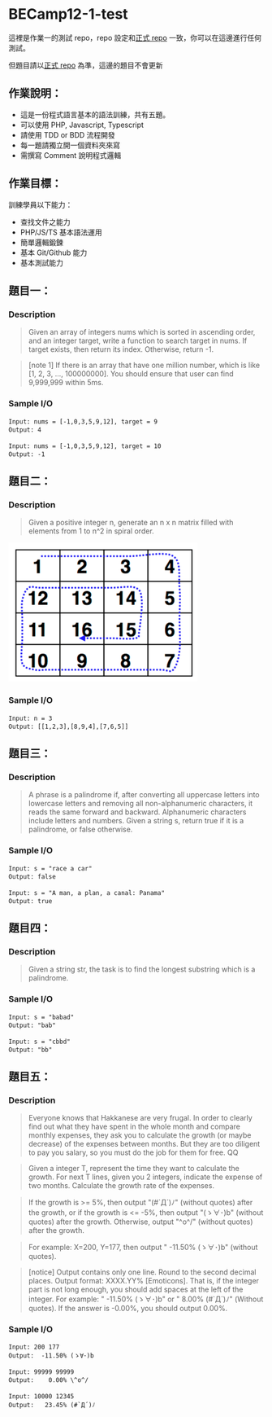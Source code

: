 # BECamp12-1-test

這裡是作業一的測試 repo，repo 設定和[正式 repo](https://github.com/Goodidea-backend-camp/BECamp12-1-formal) 一致，你可以在這邊進行任何測試。

但題目請以[正式 repo](https://github.com/Goodidea-backend-camp/BECamp12-1-formal) 為準，這邊的題目不會更新

## 作業說明：
- 這是一份程式語言基本的語法訓練，共有五題。
- 可以使用 PHP, Javascript, Typescript
- 請使用 TDD or BDD 流程開發
- 每一題請獨立開一個資料夾來寫
- 需撰寫 Comment 說明程式邏輯


## 作業目標：

訓練學員以下能力：
- 查找文件之能力
- PHP/JS/TS 基本語法運用
- 簡單邏輯鍛鍊
- 基本 Git/Github 能力
- 基本測試能力


## 題目一：
### Description
> Given an array of integers nums which is sorted in ascending order, and an integer target, write a function to search target in nums. If target exists, then return its index. Otherwise, return -1.

> [note 1] If there is an array that have one million number, which is like [1, 2, 3, ..., 100000000]. You should ensure that user can find 9,999,999 within 5ms.

### Sample I/O
```
Input: nums = [-1,0,3,5,9,12], target = 9
Output: 4

Input: nums = [-1,0,3,5,9,12], target = 10
Output: -1
```

## 題目二：
### Description
> Given a positive integer n, generate an n x n matrix filled with elements from 1 to n^2 in spiral order.

![Alt text](image-1.png)

### Sample I/O
```
Input: n = 3
Output: [[1,2,3],[8,9,4],[7,6,5]]
```

## 題目三：
### Description
> A phrase is a palindrome if, after converting all uppercase letters into lowercase letters and removing all non-alphanumeric characters, it reads the same forward and backward. Alphanumeric characters include letters and numbers.
Given a string s, return true if it is a palindrome, or false otherwise.

### Sample I/O
```
Input: s = "race a car"
Output: false

Input: s = "A man, a plan, a canal: Panama"
Output: true
```

## 題目四：
### Description
> Given a string str, the task is to find the longest substring which is a palindrome.


### Sample I/O
```
Input: s = "babad"
Output: "bab"

Input: s = "cbbd"
Output: "bb"
```

## 題目五：
### Description
> Everyone knows that Hakkanese are very frugal.
In order to clearly find out what they have spent in the whole month and compare monthly expenses,
they ask you to calculate the growth (or maybe decrease) of the expenses between months.
But they are too diligent to pay you salary,
so you must do the job for them for free. QQ

> Given a integer T, represent the time they want to calculate the growth.
For next T lines, given you 2 integers, indicate the expense of two months.
Calculate the growth rate of the expenses.

> If the growth is >= 5%, then output "(#`Д´)ﾉ" (without quotes) after the growth,
or if the growth is <= -5%, then output "(ゝ∀･)b" (without quotes) after the growth.
Otherwise, output "\^o^/" (without quotes) after the growth.

> For example:
X=200, Y=177, then output "    -11.50% (ゝ∀･)b" (without quotes).

> [notice] Output contains only one line. Round to the second decimal places.
Output format: XXXX.YY% [Emoticons].
That is, if the integer part is not long enough, you should add spaces at the left of the integer.
For example: " -11.50% (ゝ∀･)b" or "   8.00% (#`Д´)ﾉ" (Without quotes). If the answer is -0.00%, you should output 0.00%.

### Sample I/O
```
Input: 200 177
Output:  -11.50% (ゝ∀･)b

Input: 99999 99999
Output:    0.00% \^o^/

Input: 10000 12345
Output:   23.45% (#`Д´)ﾉ

```
